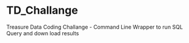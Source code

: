# TD_Challange
Treasure Data Coding Challange - Command Line Wrapper to run SQL Query and down load results
